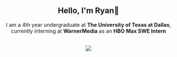 <div align="center">
  <h2>Hello, I'm Ryan👋</h2>
  <p>I am a 4th year undergraduate at <strong>The University of Texas at Dallas</strong>, currently interning at <strong>WarnerMedia</strong> as an <strong>HBO Max SWE Intern</strong></p>
  <p></p>
</div>
<br>
<div align="center">
  <img align="center" src="https://github-readme-stats.vercel.app/api?username=ryannd&show_icons=true&theme=radical">
</div>
